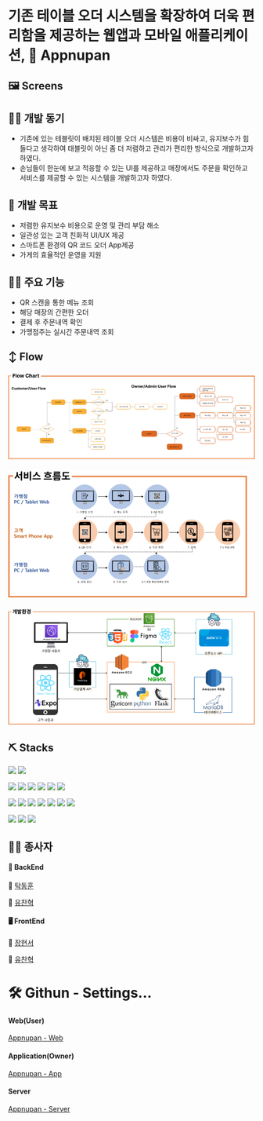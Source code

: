 # 기존 테이블 오더 시스템을 확장하여 더욱 편리함을 제공하는 웹앱과 모바일 애플리케이션, 📲 Appnupan
## 🖼️ Screens

## 👨‍💻 개발 동기
- 기존에 있는 테블릿이 배치된 테이블 오더 시스템은 비용이 비싸고, 유지보수가 힘들다고 생각하여 태블릿이 아닌 좀 더 저렴하고 관리가 편리한 방식으로 개발하고자 하였다.
- 손님들이 한눈에 보고 적응할 수 있는 UI를 제공하고 매장에서도 주문을 확인하고 서비스를 제공할 수 있는 시스템을 개발하고자 하였다.




## 🎉 개발 목표
- 저렴한 유지보수 비용으로 운영 및 관리 부담 해소
- 일관성 있는 고객 친화적 UI/UX 제공
- 스마트폰 환경의 QR 코드 오더 App제공
- 가게의 효율적인 운영을 지원





## 🧑‍🔬 주요 기능
- QR 스캔을 통한 메뉴 조회
- 해당 매장의 간편한 오더
- 결제 후 주문내역 확인
- 가맹점주는 실시간 주문내역 조회





## ↕️ Flow
#### ![Flow Chart](.github/workflows/Appnupan_FlowChart.png)



#### ![Service](.github/workflows/Appnupan_ServiceFlow.png)



#### ![System](.github/workflows/Appnupan_SystemFlow.png)




## ⛏️ Stacks
<img src="https://img.shields.io/badge/Expo-000020?style=for-the-badge&logo=expo&logoColor=white"> <img src="https://img.shields.io/badge/Intelij-000000?style=for-the-badge&logo=intellijidea&logoColor=white"> 


<img src="https://img.shields.io/badge/react-61DAFB?style=for-the-badge&logo=react&logoColor=black"> <img src="https://img.shields.io/badge/node.js-339933?style=for-the-badge&logo=Node.js&logoColor=white"> <img src="https://img.shields.io/badge/css3-1572B6?style=for-the-badge&logo=css3&logoColor=white"> <img src="https://img.shields.io/badge/figma-F24E1E?style=for-the-badge&logo=css3&logoColor=white"> <img src="https://img.shields.io/badge/Amazon s3-569A31?style=for-the-badge&logo=amazons3&logoColor=white"> <img src="https://img.shields.io/badge/Amazon CloudFront-FF4F8B?style=for-the-badge&logo=amazoncloudwatch&logoColor=white"> 


<img src="https://img.shields.io/badge/mariaDB-003545?style=for-the-badge&logo=mariaDB&logoColor=white"> <img src="https://img.shields.io/badge/Amazon EC2-FF9900?style=for-the-badge&logo=amazonec2&logoColor=white"> <img src="https://img.shields.io/badge/Amazon RDS-527FFF?style=for-the-badge&logo=amazonrds&logoColor=white"> <img src="https://img.shields.io/badge/Flask-000000?style=for-the-badge&logo=flask&logoColor=white"> <img src="https://img.shields.io/badge/gunicorn-499848?style=for-the-badge&logo=gunicorn&logoColor=white"> <img src="https://img.shields.io/badge/NginX-009639?style=for-the-badge&logo=nginx&logoColor=black">  <img src="https://img.shields.io/badge/Python-3776AB?style=for-the-badge&logo=python&logoColor=black"> 


<img src="https://img.shields.io/badge/Github-181717?style=for-the-badge&logo=github&logoColor=white"> <img src="https://img.shields.io/badge/Notion-000000?style=for-the-badge&logo=notion&logoColor=white"> <img src="https://img.shields.io/badge/Discord-5865F2?style=for-the-badge&logo=discord&logoColor=white">


## 🏋️‍♀️ 종사자
#### 💽 BackEnd
🦝 [탁동훈](https://github.com/edoh0617)

🐸 [유찬혁](https://github.com/ChanHyuckYou)
#### 🖥️ FrontEnd
🦁 [장현서](https://github.com/neu317)

🐸 [유찬혁](https://github.com/ChanHyuckYou)


# 🛠️ Githun - Settings...
#### Web(User)
[Appnupan - Web](https://github.com/Appnupan/Web)

#### Application(Owner)
[Appnupan - App](https://github.com/Appnupan/App)

#### Server
[Appnupan - Server](https://github.com/Appnupan/Server)
